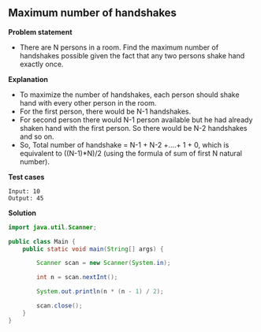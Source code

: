 ## Maximum number of handshakes

**Problem statement**

- There are N persons in a room. Find the maximum number of handshakes possible given the fact that any two persons shake hand exactly once.

**Explanation**

- To maximize the number of handshakes, each person should shake hand with every other person in the room.
- For the first person, there would be N-1 handshakes.
- For second person there would N-1 person available but he had already shaken hand with the first person. So there would be N-2 handshakes and so on.
- So, Total number of handshake = N-1 + N-2 +….+ 1 + 0, which is equivalent to ((N-1)\*N)/2
  (using the formula of sum of first N natural number).

**Test cases**

```
Input: 10
Output: 45
```

**Solution**

```java
import java.util.Scanner;

public class Main {
	public static void main(String[] args) {

		Scanner scan = new Scanner(System.in);

		int n = scan.nextInt();

		System.out.println(n * (n - 1) / 2);

		scan.close();
	}
}
```
